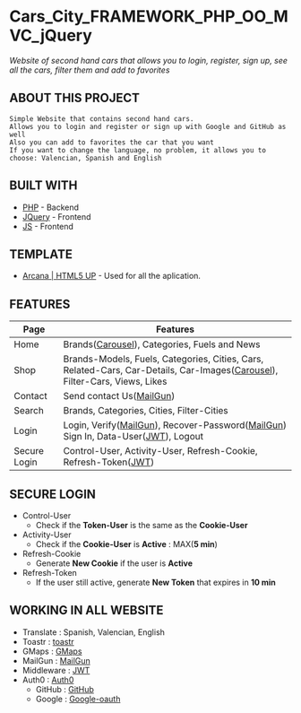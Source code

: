  # Cars_City_FRAMEWORK_PHP_OO_MVC_jQuery

_Website of second hand cars that allows you to login, register, sign up, see all the cars, filter them and add to favorites_

<!-- ## INDEX

* About this project
* Built With
* Template
* Features
* SecuryLogin
* Working in all website
* License -->

         
## ABOUT THIS PROJECT 

    Simple Website that contains second hand cars.
    Allows you to login and register or sign up with Google and GitHub as well
    Also you can add to favorites the car that you want
    If you want to change the language, no problem, it allows you to choose: Valencian, Spanish and English
    

## BUILT WITH

* [PHP] - Backend
* [JQuery] - Frontend
* [JS] - Frontend


[PHP]: <http://php.net/>
[MVC]: <https://en.wikipedia.org/wiki/Model%E2%80%93view%E2%80%93controller>
[OOP]: <https://en.wikipedia.org/wiki/Object-oriented_programming>
[jQuery]: <http://jquery.com>
[js]: <https://es.wikipedia.org/wiki/JavaScript>
[JWT]: <https://jwt.io/>
[MailGun]: <https://www.mailgun.com/es/>
[Carousel]: <https://swiperjs.com/>
[Arcana | HTML5 UP]: <https://html5up.net/arcana>
[toastr]: <https://codeseven.github.io/toastr/>
[GMaps]: <https://developers.google.com/maps?hl=es-419>
[Auth0]: <https://auth0.com/es>
[GitHub]: <https://github.com/>
[Google-oauth]: <https://developers.google.com/identity/sign-in/web/sign-in>

## TEMPLATE

* [Arcana | HTML5 UP] - Used for all the aplication.

## FEATURES

| Page | Features |
|---------|-------------|
| Home | Brands([Carousel]), Categories, Fuels and News|
| Shop | Brands-Models, Fuels, Categories, Cities, Cars, Related-Cars, Car-Details, Car-Images([Carousel]), Filter-Cars, Views, Likes|
| Contact | Send contact Us([MailGun])|
| Search | Brands, Categories, Cities, Filter-Cities|
| Login | Login, Verify([MailGun]), Recover-Password([MailGun]) Sign In, Data-User([JWT]), Logout|
| Secure Login | Control-User, Activity-User, Refresh-Cookie, Refresh-Token([JWT])|


## SECURE LOGIN
* Control-User
   - Check if the **Token-User** is the same as the **Cookie-User**
* Activity-User
   - Check if the **Cookie-User** is **Active** : MAX(**5 min**)
* Refresh-Cookie
   - Generate **New Cookie** if the user is **Active**
* Refresh-Token
   - If the user still active, generate **New Token** that expires in **10 min**

## WORKING IN ALL WEBSITE

* Translate : Spanish, Valencian, English
* Toastr : [toastr]
* GMaps : [GMaps]
* MailGun : [MailGun]
* Middleware : [JWT]
* Auth0 : [Auth0]
  - GitHub : [GitHub]
  - Google : [Google-oauth]